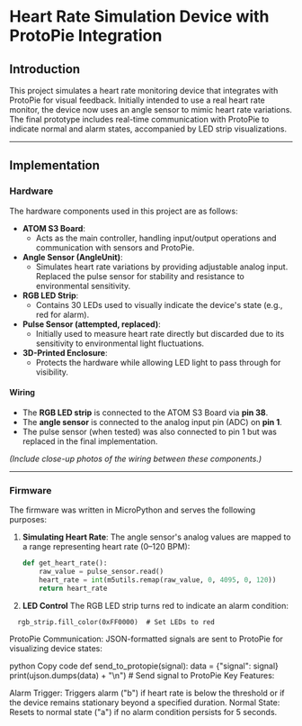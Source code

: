 # Heart Rate Simulation Device with ProtoPie Integration

## Introduction

This project simulates a heart rate monitoring device that integrates with ProtoPie for visual feedback. Initially intended to use a real heart rate monitor, the device now uses an angle sensor to mimic heart rate variations. The final prototype includes real-time communication with ProtoPie to indicate normal and alarm states, accompanied by LED strip visualizations.

---

## Implementation



### Hardware

The hardware components used in this project are as follows:
- **ATOM S3 Board**:
  - Acts as the main controller, handling input/output operations and communication with sensors and ProtoPie.
- **Angle Sensor (AngleUnit)**:
  - Simulates heart rate variations by providing adjustable analog input. Replaced the pulse sensor for stability and resistance to environmental sensitivity.
- **RGB LED Strip**:
  - Contains 30 LEDs used to visually indicate the device's state (e.g., red for alarm).
- **Pulse Sensor (attempted, replaced)**:
  - Initially used to measure heart rate directly but discarded due to its sensitivity to environmental light fluctuations.
- **3D-Printed Enclosure**:
  - Protects the hardware while allowing LED light to pass through for visibility.

#### Wiring
- The **RGB LED strip** is connected to the ATOM S3 Board via **pin 38**.
- The **angle sensor** is connected to the analog input pin (ADC) on **pin 1**.
- The pulse sensor (when tested) was also connected to pin 1 but was replaced in the final implementation.

*(Include close-up photos of the wiring between these components.)*

---

### Firmware

The firmware was written in MicroPython and serves the following purposes:

1. **Simulating Heart Rate**:
   The angle sensor's analog values are mapped to a range representing heart rate (0–120 BPM):
   ```python
   def get_heart_rate():
       raw_value = pulse_sensor.read()
       heart_rate = int(m5utils.remap(raw_value, 0, 4095, 0, 120))
       return heart_rate
   ```

2. **LED Control**
  The RGB LED strip turns red to indicate an alarm condition:
  ```pythonif heart_rate < heart_rate_threshold:
    rgb_strip.fill_color(0xFF0000)  # Set LEDs to red
  ```

ProtoPie Communication: JSON-formatted signals are sent to ProtoPie for visualizing device states:

python
Copy code
def send_to_protopie(signal):
    data = {"signal": signal}
    print(ujson.dumps(data) + "\n")  # Send signal to ProtoPie
Key Features:

Alarm Trigger: Triggers alarm ("b") if heart rate is below the threshold or if the device remains stationary beyond a specified duration.
Normal State: Resets to normal state ("a") if no alarm condition persists for 5 seconds.


